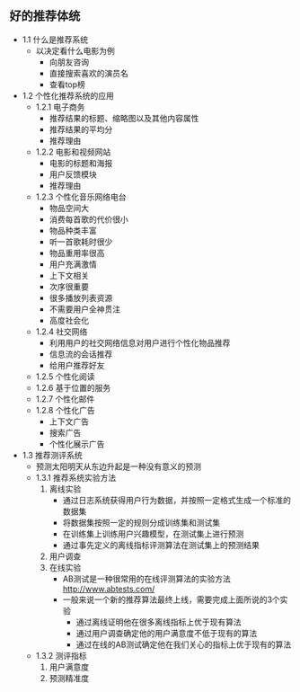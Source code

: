 ## 好的推荐体统
- 1.1 什么是推荐系统
    - 以决定看什么电影为例
        - 向朋友咨询
        - 直接搜索喜欢的演员名
        - 查看top榜
- 1.2 个性化推荐系统的应用
    - 1.2.1 电子商务
        - 推荐结果的标题、缩略图以及其他内容属性
        - 推荐结果的平均分
        - 推荐理由
    - 1.2.2 电影和视频网站
        - 电影的标题和海报
        - 用户反馈模块
        - 推荐理由
    - 1.2.3 个性化音乐网络电台
        - 物品空间大
        - 消费每首歌的代价很小
        - 物品种类丰富
        - 听一首歌耗时很少
        - 物品重用率很高
        - 用户充满激情
        - 上下文相关
        - 次序很重要
        - 很多播放列表资源
        - 不需要用户全神贯注
        - 高度社会化
    - 1.2.4 社交网络
        - 利用用户的社交网络信息对用户进行个性化物品推荐
        - 信息流的会话推荐
        - 给用户推荐好友
    - 1.2.5 个性化阅读
    - 1.2.6 基于位置的服务
    - 1.2.7 个性化邮件
    - 1.2.8 个性化广告
        - 上下文广告
        - 搜索广告
        - 个性化展示广告
- 1.3 推荐测评系统
    - 预测太阳明天从东边升起是一种没有意义的预测
    - 1.3.1 推荐系统实验方法
        1. 离线实验
            - 通过日志系统获得用户行为数据，并按照一定格式生成一个标准的数据集
            - 将数据集按照一定的规则分成训练集和测试集
            - 在训练集上训练用户兴趣模型，在测试集上进行预测
            - 通过事先定义的离线指标评测算法在测试集上的预测结果
        2. 用户调查
        3. 在线实验
            - AB测试是一种很常用的在线评测算法的实验方法 http://www.abtests.com/
            - 一般来说一个新的推荐算法最终上线，需要完成上面所说的3个实验
                - 通过离线证明他在很多离线指标上优于现有算法
                - 通过用户调查确定他的用户满意度不低于现有的算法
                - 通过在线的AB测试确定他在我们关心的指标上优于现有的算法
    - 1.3.2 测评指标
        1. 用户满意度
        2. 预测精准度